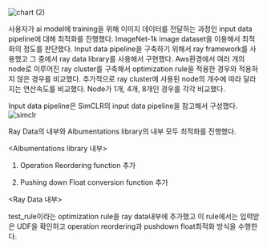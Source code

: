 ![chart (2)](https://github.com/user-attachments/assets/1667cd08-80db-4cd7-aa4d-ad658e82510a)

사용자가 ai model에 training을 위해 이미지 데이터를 전달하는 과정인 input data pipeline에 대해 최적화를 진행했다. 
ImageNet-1k image dataset을 이용해서 최적화의 정도를 판단했다. 
Input data pipeline을 구축하기 위해서 ray framework를 사용했고 그 중에서 ray data library를 사용해서 구현했다. 
Aws환경에서 여러 개의 node로 이루어진 ray cluster를 구축해서 optimization rule을 적용한 경우와 적용하지 않은 경우를 비교했다.
추가적으로 ray cluster에 사용된 node의 개수에 따라 달라지는 연산속도를 비교했다. Node가 1개, 4개, 8개인 경우를 각각 비교했다. 

Input data pipeline은 SimCLR의 input data pipeline을 참고해서 구성했다. 
![simclr](https://github.com/user-attachments/assets/e94174a8-00d9-4eb7-8dab-7adecb91d67a)

Ray Data의 내부와 Albumentations library의 내부 모두 최적화를 진행했다. 

<Albumentations library 내부>

1. Operation Reordering function 추가
  
2. Pushing down Float conversion function 추가

<Ray Data 내부>

test_rule이라는 optimization rule을 ray data내부에 추가했고 이 rule에서는 입력받은 UDF을 확인하고 operation reordering과 pushdown float최적화 방식을 수행한다.
